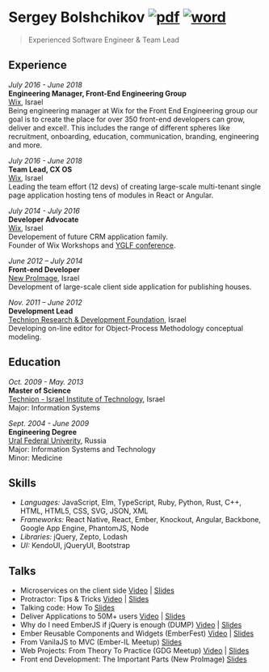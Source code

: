 # Sergey Bolshchikov [![pdf](http://icons.iconarchive.com/icons/treetog/i/24/PDF-icon.png)](https://github.com/bolshchikov/cv/raw/master/bolshchikov.pdf) [![word](http://icons.iconarchive.com/icons/dakirby309/simply-styled/24/Microsoft-Word-2013-icon.png)](https://github.com/bolshchikov/cv/blob/master/bolshchikov.docx?raw=true)
> Experienced Software Engineer & Team Lead

## Experience
*July 2016 - June 2018*  
**Engineering Manager, Front-End Engineering Group**  
[Wix](http://wix.com), Israel  
Being engineering manager at Wix for the Front End Engineering group our goal is to create the place for over 350 front-end developers can grow, deliver and excel!.
This includes the range of different spheres like recruitment, onboarding, education, communication, branding, engineering and more.


*July 2016 - June 2018*  
**Team Lead, CX OS**  
[Wix](http://wix.com), Israel  
Leading the team effort (12 devs) of creating large-scale multi-tenant single page application hosting tens of modules in React or Angular.


*July 2014 - July 2016*  
**Developer Advocate**  
[Wix](http://wix.com), Israel  
Developement of future CRM application family.   
Founder of Wix Workshops and [YGLF conference](https://yougottalovefrontend.com).


*June 2012 – July 2014*  
**Front-end Developer**  
[New ProImage](http://www.new-proimage.com/), Israel    
Development of large-scale client side application for publishing houses.  


*Nov. 2011 – June 2012*  
**Development Lead**  
[Technion Research & Development Foundation](http://www.trdf.co.il/eng/), Israel  
Developing on-line editor for Object-Process Methodology conceptual modeling.  


## Education
*Oct. 2009 - May. 2013*  
**Master of Science**   
[Technion - Israel Institute of Technology](http://www1.technion.ac.il/en), Israel   
Major: Information Systems  

*Sept. 2004 - June 2009*  
**Engineering Degree**  
[Ural Federal Univerity](http://urfu.ru/en/home/), Russia  
Major: Information Systems and Technology  
Minor: Medicine  

## Skills
* *Languages:* JavaScript, Elm, TypeScript, Ruby, Python, Rust, C++, HTML, HTML5, CSS, SVG, JSON, XML
* *Frameworks:* React Native, React, Ember, Knockout, Angular, Backbone, Google App Engine, PhantomJS, Node
* *Libraries:* jQuery, Zepto, Lodash
* *UI:* KendoUI, jQueryUI, Bootstrap

## Talks
* Microservices on the client side [Video](https://www.youtube.com/watch?v=LQ__LKsVD3o) | [Slides](https://www.slideshare.net/bolshchikov/microservices-on-the-client-side)
* Protractor: Tips & Tricks [Video](https://www.youtube.com/watch?v=eXbonBPeros) | [Slides](http://www.slideshare.net/bolshchikov/protractor-tips-tricks)
* Talking code: How To [Slides](http://www.slideshare.net/bolshchikov/talking-code-how-to)
* Deliver Applications to 50M+ users [Video](https://www.youtube.com/watch?v=e--5_V0hm3A) | [Slides](http://www.slideshare.net/bolshchikov/values-culture-of-continuous-deliver)
* Why do I need EmberJS if jQuery is enough (DUMP) [Video](http://vimeo.com/90836496) | [Slides](http://www.slideshare.net/bolshchikov/emberjs-32303975)
* Ember Reusable Components and Widgets (EmberFest) [Video](http://www.infoq.com/presentations/ember-view-handlebars-ui) | [Slides](http://www.slideshare.net/bolshchikov/ember-fest-reusable-components-and-widgets)
* From VanilaJS to MVC (Ember-IL Meetup) [Slides](https://docs.google.com/presentation/d/1zcHwOS8LUIEUi56oFE85lECP0mr0mOLbe2QeYKL-I2w/edit?usp=sharing)
* Web Projects: From Theory To Practice (GDG Meetup) [Video](https://www.youtube.com/watch?v=zfuIMYYDbac&feature=youtu.be) | [Slides](http://www.slideshare.net/bolshchikov/copy-of-lecture-2-from-theory-to-practice)
* Front end Development: The Important Parts (New ProImage) [Slides](http://www.slideshare.net/bolshchikov/frothe-important-parts)
